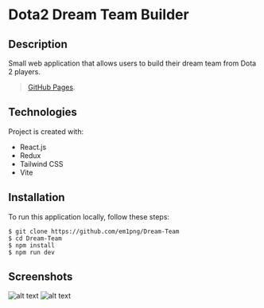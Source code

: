 # Dota2 Dream Team Builder

## Description

Small web application that allows users to build their dream team from Dota 2 players.

> [GitHub Pages](https://em1png.github.io/Dream-Team/).

## Technologies
Project is created with:
* React.js
* Redux
* Tailwind CSS
* Vite

## Installation
To run this application locally, follow these steps:

```
$ git clone https://github.com/em1png/Dream-Team
$ cd Dream-Team
$ npm install
$ npm run dev
```

## Screenshots
![alt text](https://i.imgur.com/kScExHo.png)
![alt text](https://i.imgur.com/781baoq.png)


